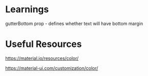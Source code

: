 # Learnings

gutterBottom prop - defines whether text will have bottom margin

# Useful Resources

https://material.io/resources/color/

https://material-ui.com/customization/color/
